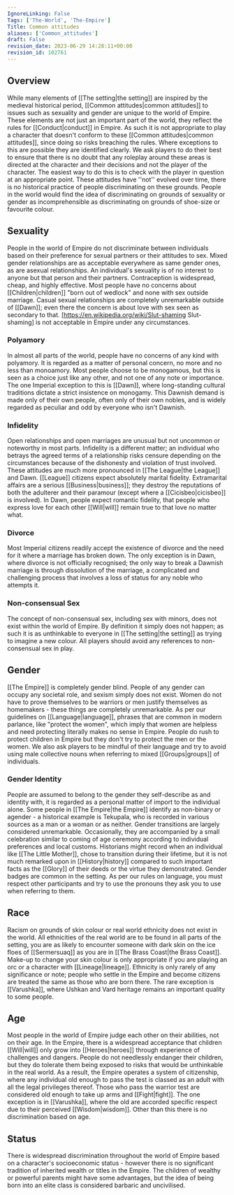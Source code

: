 ```yaml
---
IgnoreLinking: False
Tags: ['The-World', 'The-Empire']
Title: Common attitudes
aliases: ['Common_attitudes']
draft: False
revision_date: 2023-06-29 14:28:11+00:00
revision_id: 102761
---
```


## Overview
While many elements of [[The setting|the setting]] are inspired by the medieval historical period, [[Common attitudes|common attitudes]] to issues such as sexuality and gender are unique to the world of Empire. These elements are not just an important part of the world, they reflect the rules for [[Conduct|conduct]] in Empire. As such it is not appropriate to play a character that doesn't conform to these [[Common attitudes|common attitudes]], since doing so risks breaching the rules.
Where exceptions to this are possible they are identified clearly. We ask players to do their best to ensure that there is no doubt that any roleplay around these areas is directed at the character and their decisions and not the player of the character. The easiest way to do this is to check with the player in question at an appropriate point.
These attitudes have ''not'' evolved over time, there is no historical practice of people discriminating on these grounds. People in the world would find the idea of discriminating on grounds of sexuality or gender as incomprehensible as discriminating on grounds of shoe-size or favourite colour.
## Sexuality
People in the world of Empire do not discriminate between individuals based on their preference for sexual partners or their attitudes to sex. Mixed gender relationships are as acceptable everywhere as same gender ones, as are asexual relationships. An individual's sexuality is of no interest to anyone but that person and their partners. 
Contraception is widespread, cheap, and highly effective. Most people have no concerns about [[Children|children]] "born out of wedlock" and none with sex outside marriage. Casual sexual relationships are completely unremarkable outside of [[Dawn]]; even there the concern is about love with sex seen as secondary to that. [https://en.wikipedia.org/wiki/Slut-shaming Slut-shaming] is not acceptable in Empire under any circumstances.
### Polyamory
In almost all parts of the world, people have no concerns of any kind with polyamory. It is regarded as a matter of personal concern, no more and no less than monoamory. Most people choose to be monogamous, but this is seen as a choice just like any other, and not one of any note or importance. The one Imperial exception to this is [[Dawn]], where long-standing cultural traditions dictate a strict insistence on monogamy. This Dawnish demand is made only of their own people, often only of their own nobles, and is widely regarded as peculiar and odd by everyone who isn't Dawnish.
### Infidelity
Open relationships and open marriages are unusual but not uncommon or noteworthy in most parts. Infidelity is a different matter; an individual who betrays the agreed terms of a relationship risks censure depending on the circumstances because of the dishonesty and violation of trust involved.
These attitudes are much more pronounced in [[The League|the League]] and Dawn. [[League]] citizens expect absolutely marital fidelity. Extramarital affairs are a serious [[Business|business]]; they destroy the reputations of both the adulterer and their paramour (except where a [[Cicisbeo|cicisbeo]] is involved). In Dawn, people expect romantic fidelity, that people who express love for each other [[Will|will]] remain true to that love no matter what.
### Divorce
Most Imperial citizens readily accept the existence of divorce and the need for it where a marriage has broken down. The only exception is in Dawn, where divorce is not officially recognised; the only way to break a Dawnish marriage is through dissolution of the marriage, a complicated and challenging process that involves a loss of status for any noble who attempts it.
### Non-consensual Sex
The concept of non-consensual sex, including sex with minors, does not exist within the world of Empire. By definition it simply does not happen; as such it is as unthinkable to everyone in [[The setting|the setting]] as trying to imagine a new colour. All players should avoid any references to non-consensual sex in play.
## Gender
[[The Empire]] is completely gender blind. People of any gender can occupy any societal role, and sexism simply does not exist. Women do not have to prove themselves to be warriors or men justify themselves as homemakers - these things are completely unremarkable.
As per our guidelines on [[Language|language]], phrases that are common in modern parlance, like "protect the women", which imply that women are helpless and need protecting literally makes no sense in Empire. People do rush to protect children in Empire but they don't try to protect the men or the women. We also ask players to be mindful of their language and try to avoid using male collective nouns when referring to mixed [[Groups|groups]] of individuals. 
### Gender Identity
People are assumed to belong to the gender they self-describe as and identity with, it is regarded as a personal matter of import to the individual alone. Some people in [[The Empire|the Empire]] identify as non-binary or agender - a historical example is Tekupala, who is recorded in various sources as a man or a woman or as neither. 
Gender transitions are largely considered unremarkable. Occasionally, they are accompanied by a small celebration similar to coming of age ceremony according to individual preferences and local customs. Historians might record when an individual like [[The Little Mother]], chose to transition during their lifetime, but it is not much remarked upon in [[History|history]] compared to such important facts as the [[Glory]] of their deeds or the virtue they demonstrated.
Gender badges are common in the setting.
As per our rules on language, you must respect other participants and try to use the pronouns they ask you to use when referring to them.
## Race
Racism on grounds of skin colour or real world ethnicity does not exist in the world. All ethnicities of the real world are to be found in all parts of the setting, you are as likely to encounter someone with dark skin on the ice floes of [[Sermersuaq]] as you are in [[The Brass Coast|the Brass Coast]]. Make-up to change your skin colour is only appropriate if you are playing an orc or a  character with [[Lineage|lineage]].
Ethnicity is only rarely of any significance or note; people who settle in the Empire and become citizens are treated the same as those who are born there. The rare exception is [[Varushka]], where Ushkan and Vard heritage remains an important quality to some people.
## Age
Most people in the world of Empire judge each other on their abilities, not on their age. In the Empire, there is a widespread acceptance that children [[Will|will]] only grow into [[Heroes|heroes]] through experience of challenges and dangers. People do not needlessly endanger their children, but they do tolerate them being exposed to risks that would be unthinkable in the real world. As a result, the Empire operates a system of citizenship, where any individual old enough to pass the test is classed as an adult with all the legal privileges thereof. Those who pass the warrior test are considered old enough to take up arms and [[Fight|fight]]. 
The one exception is in [[Varushka]], where the old are accorded specific respect due to their perceived [[Wisdom|wisdom]]. Other than this there is no discrimination based on age.
## Status
There is widespread discrimination throughout the world of Empire based on a character's socioeconomic status - however there is no significant tradition of inherited wealth or titles in the Empire. The children of wealthy or powerful parents might have some advantages, but the idea of being born into an elite class is considered barbaric and uncivilised.